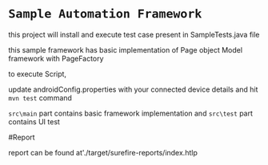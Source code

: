 # `Sample Automation Framework`

this project will install and execute test case present in SampleTests.java file

this sample framework has basic implementation of Page object Model framework with PageFactory

to execute Script,

update androidConfig.properties with your connected device details and hit `mvn test` command

`src\main` part contains basic framework implementation
and `src\test` part contains UI test

#Report

report can be found at'./target/surefire-reports/index.htlp